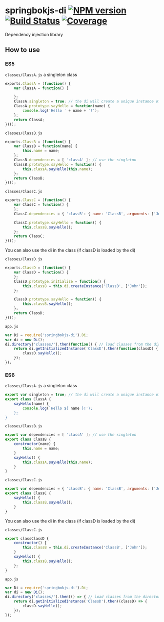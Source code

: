 # springbokjs-di  [![NPM version][npm-image]][npm-url] [![Build Status][build-status-image]][build-status-url] [![Coverage][coverage-image]][coverage-url]

[build-status-image]: https://drone.io/github.com/christophehurpeau/springbokjs-di/status.png
[build-status-url]: https://drone.io/github.com/christophehurpeau/springbokjs-di/latest
[npm-image]: https://img.shields.io/npm/v/springbokjs-di.svg?style=flat
[npm-url]: https://npmjs.org/package/springbokjs-di
[coverage-image]: http://img.shields.io/badge/coverage-79%-yellow.svg?style=flat
[coverage-url]: http://christophehurpeau.github.io/springbokjs-di/docs/coverage.html


Dependency injection library


## How to use

### ES5

`classes/ClassA.js` a singleton class

```js
exports.ClassA = (function() {
    var ClassA = function() {

    };
    ClassA.singleton = true; // the di will create a unique instance of the class
    ClassA.prototype.sayHello = function(name) {
        console.log('Hello ' + name + '!');
    };
    return ClassA;
})();
```

`classes/ClassB.js`

```js
exports.ClassB = (function() {
    var ClassB = function(name) {
        this.name = name;
    };
    ClassB.dependencies = [ 'classA' ]; // use the singleton
    ClassB.prototype.sayHello = function() {
        this.classA.sayHello(this.name);
    };
    return ClassB;
})();
```

`classes/ClassC.js`

```js
exports.ClassC = (function() {
    var ClassC = function() {
    };
    ClassC.dependencies = { 'classB': { name: 'ClassB', arguments: ['John'] } };

    ClassC.prototype.sayHello = function() {
        this.classB.sayHello();
    };
    return ClassC;
})();
```

You can also use the di in the class (if classD is loaded by the di)


`classes/ClassD.js`

```js
exports.ClassD = (function() {
    var ClassD = function() {
    };
    ClassD.prototype.initialize = function() {
        this.classB = this.di.createInstance('ClassB', ['John']);
    };

    ClassD.prototype.sayHello = function() {
        this.classB.sayHello();
    };
    return ClassD;
})();
```


`app.js`

```js
var Di = require('springbokjs-di').Di;
var di = new Di();
di.directory('classes/').then(function() { // load classes from the directory
    return di.getInitializedInstance('ClassD').then(function(classD) {
        classD.sayHello();
    });
});

```


### ES6

`classes/ClassA.js` a singleton class

```js
export var singleton = true; // the di will create a unique instance of the class
export class ClassA {
    sayHello(name) {
        console.log(`Hello ${ name }!');
    };
}
```

`classes/ClassB.js`

```js
export var dependencies = [ 'classA' ]; // use the singleton
export class ClassB {
    constructor(name) {
        this.name = name;
    }
    sayHello() {
        this.classA.sayHello(this.name);
    }
}
```

`classes/ClassC.js`

```js
export var dependencies = { 'classB': { name: 'ClassB', arguments: ['John'] };
export class ClassC {
    sayHello() {
        this.classB.sayHello();
    }
}
```

You can also use the di in the class (if classD is loaded by the di)


`classes/ClassC.js`

```js
export classClassD {
    constructor() {
        this.classB = this.di.createInstance('ClassB', ['John']);
    }
    sayHello() {
        this.classB.sayHello();
    };
}
```


`app.js`

```js
var Di = require('springbokjs-di').Di;
var di = new Di();
di.directory('classes/').then(() => { // load classes from the directory
    return di.getInitializedInstance('ClassD').then((classD) => {
        classD.sayHello();
    });
});
```
